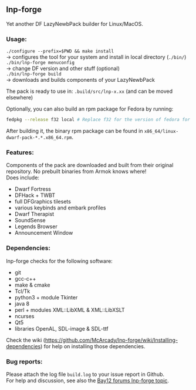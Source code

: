 ## lnp-forge
Yet another DF LazyNewbPack builder for Linux/MacOS.

### Usage:
`./configure --prefix=$PWD && make install`  
-> configures the tool for your system and install in local directory (`./bin/`)  
`./bin/lnp-forge menuconfig`  
-> change DF version and other stuff (optional)  
`./bin/lnp-forge build`  
-> downloads and builds components of your LazyNewbPack  

The pack is ready to use in: `.build/src/lnp-x.xx` (and can be moved elsewhere)

Optionally, you can also build an rpm package for Fedora by running:
```bash
fedpkg --release f32 local # Replace f32 for the version of fedora for which you want to build the pack
```

After building it, the binary rpm package can be found in `x86_64/linux-dwarf-pack-*.*.x86_64.rpm`.

### Features:
Components of the pack are downloaded and built from their original repository. No prebuilt binaries from Armok knows where!  
Does include:  
* Dwarf Fortress
* DFHack + TWBT
* full DFGraphics tilesets
* various keybinds and embark profiles
* Dwarf Therapist
* SoundSense
* Legends Browser
* Announcement Window

### Dependencies:
lnp-forge checks for the following software:
* git
* gcc-c++
* make & cmake
* Tcl/Tk
* python3 + module Tkinter
* java 8
* perl + modules XML::LibXML & XML::LibXSLT
* ncurses
* Qt5
* libraries OpenAL, SDL-image & SDL-ttf
  
Check the wiki (<https://github.com/McArcady/lnp-forge/wiki/Installing-dependencies>) for help on installing those dependencies.

### Bug reports:
Please attach the log file `build.log` to your issue report in Github.  
For help and discussion, see also the [Bay12 forums lnp-forge topic](http://www.bay12forums.com/smf/index.php?topic=157712).
